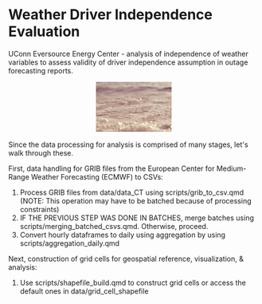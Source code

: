 # Weather Driver Independence Evaluation
UConn Eversource Energy Center - analysis of independence of weather variables to assess validity of driver independence assumption in outage forecasting reports.

<p align="center">
  <img src="images/Rain_over_water_Unsplash.jpg" width="30%">
</p>

Since the data processing for analysis is comprised of many stages, let's walk through these.

First, data handling for GRIB files from the European Center for Medium-Range Weather Forecasting (ECMWF) to CSVs:

1. Process GRIB files from data/data_CT using scripts/grib_to_csv.qmd (NOTE: This operation may have to be batched because of processing constraints)
2. IF THE PREVIOUS STEP WAS DONE IN BATCHES, merge batches using scripts/merging_batched_csvs.qmd. Otherwise, proceed.
3. Convert hourly dataframes to daily using aggregation by using scripts/aggregation_daily.qmd

Next, construction of grid cells for geospatial reference, visualization, & analysis:

1. Use scripts/shapefile_build.qmd to construct grid cells or access the default ones in data/grid_cell_shapefile
